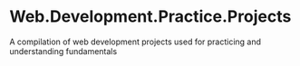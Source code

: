 # Web.Development.Practice.Projects
A compilation of web development projects used for practicing and understanding fundamentals
